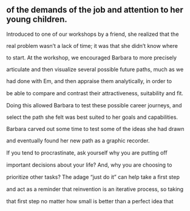 ## of the demands of the job and attention to her young children.

Introduced to one of our workshops by a friend, she realized that the

real problem wasn’t a lack of time; it was that she didn’t know where

to start. At the workshop, we encouraged Barbara to more precisely

articulate and then visualize several possible future paths, much as we

had done with Em, and then appraise them analytically, in order to

be able to compare and contrast their attractiveness, suitability and ﬁt.

Doing this allowed Barbara to test these possible career journeys, and

select the path she felt was best suited to her goals and capabilities.

Barbara carved out some time to test some of the ideas she had drawn

and eventually found her new path as a graphic recorder.

If you tend to procrastinate, ask yourself why you are putting oﬀ

important decisions about your life? And, why you are choosing to

prioritize other tasks? The adage “just do it” can help take a ﬁrst step

and act as a reminder that reinvention is an iterative process, so taking

that ﬁrst step no matter how small is better than a perfect idea that